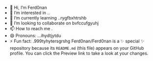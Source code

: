 - 👋 Hi, I’m Ferd0nan
- 👀 I’m interested in ..
- 🌱 I’m currently learning ..rygfbxhtrshb
- 💞️ I’m looking to collaborate on bvfccufgyuhj
- 📫 How to reach me .
- 😄 Pronouns: ...ihydtjytdu
- ⚡ Fun fact: .999tyhytersgrshg
Ferd0nan/Ferd0nan is a ✨ special ✨ repository because its `README.md` (this file) appears on your GitHub profile.
You can click the Preview link to take a look at your changes.
